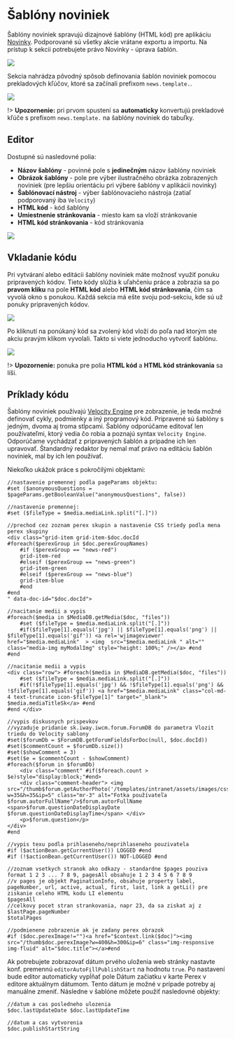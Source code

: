 # Šablóny noviniek

Šablóny noviniek spravujú dizajnové šablóny (HTML kód) pre aplikáciu [Novinky](../../../redactor/apps/news/README.md). Podporované sú všetky akcie vrátane exportu a importu. Na prístup k sekcii potrebujete právo Novinky - úprava šablón.

![](news-temps-datatable.png)

Sekcia nahrádza pôvodný spôsob definovania šablón noviniek pomocou prekladových kľúčov, ktoré sa začínali prefixom `news.template.`.

![](news-temps-translation-keys.png)

!> **Upozornenie:** pri prvom spustení sa **automaticky** konvertujú prekladové kľúče s prefixom `news.template.` na šablóny noviniek do tabuľky.

## Editor

Dostupné sú nasledovné polia:

- **Názov šablóny** - povinné pole s **jedinečným** názov šablóny noviniek
- **Obrázok šablóny** - pole pre výber ilustračného obrázka zobrazených noviniek (pre lepšiu orientáciu pri výbere šablóny v aplikácii novinky)
- **Šablónovací nástroj** - výber šablónovacieho nástroja (zatiaľ podporovaný iba `Velocity`)
- **HTML kód** - kód šablóny
- **Umiestnenie stránkovania** - miesto kam sa vloží stránkovanie
- **HTML kód stránkovania** - kód stránkovania

![](news-temps-editor.png)

## Vkladanie kódu

Pri vytváraní alebo editácii šablóny noviniek máte možnosť využiť ponuku pripravených kódov. Tieto kódy slúžia k uľahčeniu práce a zobrazia sa po **pravom kliku** na pole **HTML kód** alebo **HTML kód stránkovania**, čím sa vyvolá okno s ponukou. Každá sekcia má ešte svoju pod-sekciu, kde sú už ponuky pripravených kódov.

![](news-temps-editor-2.png)

Po kliknutí na ponúkaný kód sa zvolený kód vloží do poľa nad ktorým ste akciu pravým klikom vyvolali. Takto si viete jednoducho vytvoriť šablónu.

![](news-temps-editor-3.png)

!> **Upozornenie:** ponuka pre polia **HTML kód** a **HTML kód stránkovania** sa líši.

## Príklady kódu

Šablóny noviniek používajú [Velocity Engine](https://velocity.apache.org/engine/2.3/vtl-reference.html) pre zobrazenie, je teda možné definovať cykly, podmienky a iný programový kód. Pripravené sú šablóny s jedným, dvoma aj troma stĺpcami. Šablóny odporúčame editovať len používateľmi, ktorý vedia čo robia a poznajú syntax `Velocity Engine`. Odporúčame vychádzať z pripravených šablón a prípadne ich len upravovať. Štandardný redaktor by nemal mať právo na editáciu šablón noviniek, mal by ich len používať.

Niekoľko ukážok práce s pokročilými objektami:

```velocity
//nastavenie premennej podla pageParams objektu:
#set ($anonymousQuestions = $pageParams.getBooleanValue("anonymousQuestions", false))

//nastavenie premennej:
#set ($fileType = $media.mediaLink.split("[.]"))

//prechod cez zoznam perex skupin a nastavenie CSS triedy podla mena perex skupiny
<div class="grid-item grid-item-$doc.docId
#foreach($perexGroup in $doc.perexGroupNames)
    #if ($perexGroup == "news-red")
    grid-item-red
    #elseif ($perexGroup == "news-green")
    grid-item-green
    #elseif ($perexGroup == "news-blue")
    grid-item-blue
    #end
#end
" data-doc-id="$doc.docId">

//nacitanie medii a vypis
#foreach($media in $MediaDB.getMedia($doc, "files"))
    #set ($fileType = $media.mediaLink.split("[.]"))
    #if($fileType[1].equals('jpg') || $fileType[1].equals('png') || $fileType[1].equals('gif')) <a rel='wjimageviewer' href="$media.mediaLink"  > <img  src="$media.mediaLink " alt="" class="media-img myModalImg" style="height: 100%;" /></a> #end
#end

//nacitanie medii a vypis
<div class="row"> #foreach($media in $MediaDB.getMedia($doc, "files"))
    #set ($fileType = $media.mediaLink.split("[.]"))
    #if(!$fileType[1].equals('jpg') && !$fileType[1].equals('png') && !$fileType[1].equals('gif')) <a href="$media.mediaLink" class="col-md-4 text-truncate icon-$fileType[1]" target="_blank"> $media.mediaTitleSk</a> #end
#end </div>

//vypis diskusnych prispevkov
//vyzaduje pridanie sk.iway.iwcm.forum.ForumDB do parametra Vlozit triedu do Velocity sablony
#set($forumDb = $ForumDB.getForumFieldsForDoc(null, $doc.docId))
#set($commentCount = $forumDb.size())
#set($showComment = 3)
#set($e = $commentCount - $showComment)
#foreach($forum in $forumDb)
    <div class="comment" #if($foreach.count > $e)style="display:block;"#end>
    <div class="comment-header"> <img src="/thumb$forum.getAuthorPhoto('/templates/intranet/assets/images/css/avatar.png')?w=35&h=35&ip=5" class="mr-3" alt="Fotka používateľa $forum.autorFullName"/>$forum.autorFullName <span>$forum.questionDateDisplayDate $forum.questionDateDisplayTime</span> </div>
    <p>$forum.question</p>
</div>
#end

//vypis texu podla prihlaseneho/neprihlaseneho pouzivatela
#if ($actionBean.getCurrentUser()) LOGGED #end
#if (!$actionBean.getCurrentUser()) NOT-LOGGED #end

//zoznam vsetkych stranok ako odkazy - standardne $pages pouziva format 1 2 3 ... 7 8 9, pagesAll obsahuje 1 2 3 4 5 6 7 8 9
//v pages je objekt PaginationInfo, obsahuje property label, pageNumber, url, active, actual, first, last, link a getLi() pre ziskanie celeho HTML kodu LI elementu
$pagesAll
//celkovy pocet stran strankovania, napr 23, da sa ziskat aj z $lastPage.pageNumber
$totalPages

//podmienene zobrazenie ak je zadany perex obrazok
#if ($doc.perexImage!="")<a href="$context.link($doc)"><img src="/thumb$doc.perexImage?w=400&h=300&ip=6" class="img-responsive img-fluid" alt="$doc.title"></a>#end
```

Ak potrebujete zobrazovať dátum prvého uloženia web stránky nastavte konf. premennú `editorAutoFillPublishStart` na hodnotu `true`. Po nastavení bude editor automaticky vypĺňať pole Dátum začiatku v karte Perex v editore aktuálnym dátumom. Tento dátum je možné v prípade potreby aj manuálne zmeniť. Následne v šablóne môžete použiť nasledovné objekty:

```velocity
//datum a cas posledneho ulozenia
$doc.lastUpdateDate $doc.lastUpdateTime

//datum a cas vytvorenia
$doc.publishStartString
```
